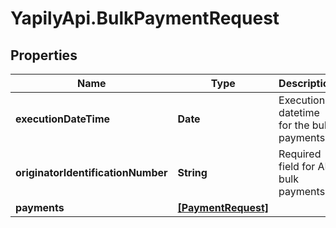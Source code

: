 # YapilyApi.BulkPaymentRequest

## Properties

Name | Type | Description | Notes
------------ | ------------- | ------------- | -------------
**executionDateTime** | **Date** | Execution datetime for the bulk payments | [optional] 
**originatorIdentificationNumber** | **String** | Required field for AIB bulk payments | [optional] 
**payments** | [**[PaymentRequest]**](PaymentRequest.md) |  | 


